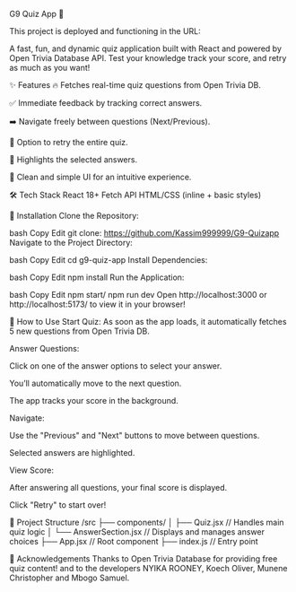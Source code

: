 G9 Quiz App 🎯

This project is deployed and functioning in the URL:

A fast, fun, and dynamic quiz application built with React and powered by Open Trivia Database API.
Test your knowledge track your score, and retry as much as you want!

✨ Features
🔥 Fetches real-time quiz questions from Open Trivia DB.

✅ Immediate feedback by tracking correct answers.

➡️ Navigate freely between questions (Next/Previous).

🔄 Option to retry the entire quiz.

🎨 Highlights the selected answers.

🧹 Clean and simple UI for an intuitive experience.

🛠 Tech Stack
React 18+
Fetch API
HTML/CSS (inline + basic styles)

🚀 Installation
Clone the Repository:

bash
Copy
Edit
git clone: https://github.com/Kassim999999/G9-Quizapp
Navigate to the Project Directory:

bash
Copy
Edit
cd g9-quiz-app
Install Dependencies:

bash
Copy
Edit
npm install
Run the Application:

bash
Copy
Edit
npm start/ npm run dev
Open http://localhost:3000 or http://localhost:5173/ to view it in your browser!

📖 How to Use
Start Quiz:
As soon as the app loads, it automatically fetches 5 new questions from Open Trivia DB.

Answer Questions:

Click on one of the answer options to select your answer.

You’ll automatically move to the next question.

The app tracks your score in the background.

Navigate:

Use the "Previous" and "Next" buttons to move between questions.

Selected answers are highlighted.

View Score:

After answering all questions, your final score is displayed.

Click "Retry" to start over!

📂 Project Structure
/src
  ├── components/
  │    ├── Quiz.jsx         // Handles main quiz logic
  │    └── AnswerSection.jsx // Displays and manages answer choices
  ├── App.jsx                // Root component
  ├── index.js               // Entry point


🙏 Acknowledgements
Thanks to Open Trivia Database for providing free quiz content!
and to the developers NYIKA ROONEY,	Koech Oliver,	Munene Christopher and Mbogo Samuel.
 
